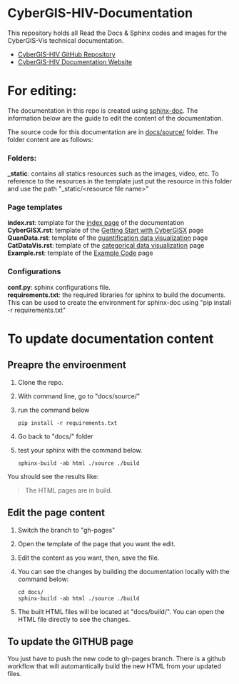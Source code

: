 # CyberGIS-HIV-Documentation

This repository holds all Read the Docs & Sphinx codes and images for the CyberGIS-Vis technical documentation.
- [CyberGIS-HIV GitHub Repository](https://github.com/cybergis/CyberGIS-HIV )
- [CyberGIS-HIV Documentation Website](https://cybergis.github.io/CyberGIS_HIV_document/)

# For editing: 
The documentation in this repo is created using [sphinx-doc](https://www.sphinx-doc.org/en/master/). The information below are the guide to edit the content of the documentation. 


The source code for this documentation are in [docs/source/](https://github.com/cybergis/CyberGIS_HIV_document/tree/main/docs/source) folder. The folder content are as follows:

### Folders:
**_static**: contains all statics resources such as the images, video, etc. To reference to the resources in the template just put the resource in this folder and use the path "_static/\<resource file name\>"

### Page templates 

**index.rst**: template for the [index page](https://cybergis.github.io/CyberGIS-Vis-Documentation/) of the documentation  
**CyberGISX.rst**: template of the [Getting Start with CyberGISX](https://cybergis.github.io/CyberGIS-Vis-Documentation/build/CyberGISX.html) page  
**QuanData.rst**: template of the [quantification data visualization](https://cybergis.github.io/CyberGIS-Vis-Documentation/build/QuantDataVis.html) page  
**CatDataVis.rst**: template of the [categorical data visualization](https://cybergis.github.io/CyberGIS-Vis-Documentation/build/CatDataVis.html) page  
**Example.rst**: template of the [Example Code](https://cybergis.github.io/CyberGIS-Vis-Documentation/build/QuantDataVis.html) page  

### Configurations 

**conf.py**: sphinx configurations file.   
**requirements.txt**: the required libraries for sphinx to build the documents. This can be used to create the environment for sphinx-doc using "pip install -r requirements.txt"  

# To update documentation content 

## Preapre the enviroenment
1. Clone the repo. 
2. With command line, go to "docs/source/"
3. run the command below 

    `pip install -r requirements.txt`

4. Go back to "docs/" folder
5. test your sphinx with the command below. 

    `sphinx-build -ab html ./source ./build`

You should see the results like: 

> The HTML pages are in build.

## Edit the page content 

1. Switch the branch to "gh-pages" 
2. Open the template of the page that you want the edit. 
3. Edit the content as you want, then, save the file. 
4. You can see the changes by building the documentation locally with the command below:

    `cd docs/`   
    `sphinx-build -ab html ./source ./build`

5. The built HTML files will be located at "docs/build/". You can open the HTML file directly to see the changes. 

## To update the GITHUB page 

You just have to push the new code to gh-pages branch. There is a github workflow that will automantically build the new HTML from your updated files. 

